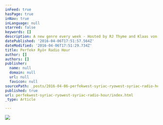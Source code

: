 ```yaml
---
inFeed: true
hasPage: true
inNav: true
inLanguage: null
starred: false
keywords: []
description: A new genre every week - Hosted by RJ Thyme and Klaas von Karlos
datePublished: '2016-04-06T17:51:57.564Z'
dateModified: '2016-04-06T17:51:29.734Z'
title: Perfek♰ Ryö♰ Radio Hour
author: []
authors: []
publisher:
  name: null
  domain: null
  url: null
  favicon: null
sourcePath: _posts/2016-04-06-perfekwest-syriac-ryowest-syriac-radio-hour.md
published: true
url: perfekwest-syriac-ryowest-syriac-radio-hour/index.html
_type: Article

---
```

![](https://the-grid-user-content.s3-us-west-2.amazonaws.com/8c288804-fa1b-4003-9021-680861ec80e2.jpg)